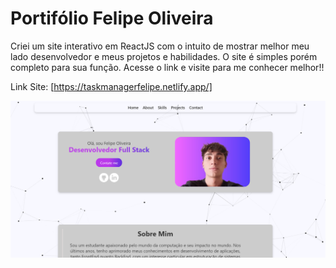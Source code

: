 # Portifólio Felipe Oliveira

Criei um site interativo em ReactJS com o intuito de mostrar melhor meu lado desenvolvedor e meus projetos e habilidades. O site é simples porém completo para sua função. Acesse o link e visite para me conhecer melhor!!

Link Site: [https://taskmanagerfelipe.netlify.app/]

![Tela do Site](./src/assets/fotos/portifolio.png)